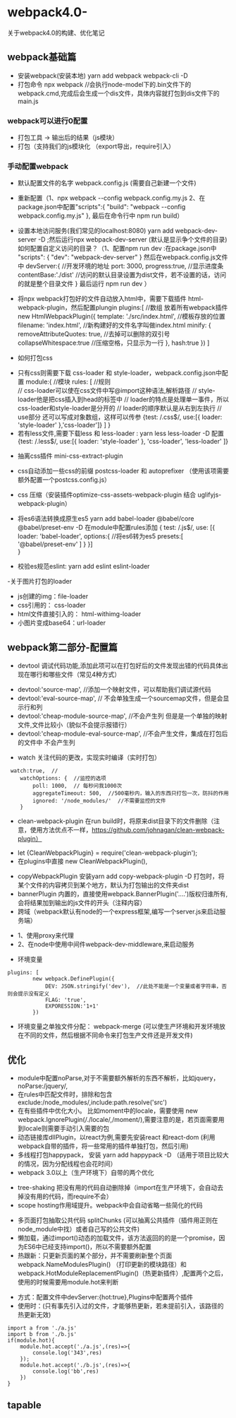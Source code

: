 # webpack4.0-
关于webpack4.0的构建、优化笔记
## webpack基础篇

- 安装webpack(安装本地)
yarn add webpack webpack-cli -D
- 打包命令
npx webpack   //会执行node-model下的.bin文件下的webpack.cmd,完成后会生成一个dis文件，具体内容就打包到dis文件下的main.js

### webpack可以进行0配置
- 打包工具 -> 输出后的结果（js模块）
- 打包（支持我们的js模块化  （export导出，require引入）

### 手动配置webpack
- 默认配置文件的名字 webpack.config.js (需要自己新建一个文件)
- 重新配置（1、npx webpack --config webpack.config.my.js  2、在package.json中配置"scripts":{
    "build": "webpack --config webpack.config.my.js"
  },    最后在命令行中  npm run build）
- 设置本地访问服务(我们常见的localhost:8080)  yarn add webpack-dev-server -D ;然后运行npx webpack-dev-server  (默认是显示争个文件的目录)
  如何配置自定义访问的目录？（1、配置npm run dev :在package.json中
  "scripts": {
    "dev": "webpack-dev-server"
  }
  然后在webpack.config.js文件中
  devServer:{  //开发环境的地址
        port: 3000,
        progress:true,  //显示进度条
        contentBase:'./dist'  //访问的默认目录设置为dist文件，若不设置的话，访问的就是整个目录文件
    }
  最后运行  npm run dev
  ）

- 将npx webpack打包好的文件自动放入html中，需要下载插件 html-webpack-plugin，然后配置plungin
 plugins:[  //数组  放着所有webpack插件
        new HtmlWebpackPlugin({
            template: './src/index.html',  //模板存放的位置
            filename: 'index.html',  //新构建好的文件名字叫做index.html
            minify: {
                removeAttributeQuotes: true,  //去掉可以删除的双引号
                collapseWhitespace:true  //压缩空格，只显示为一行
            },
            hash:true
        })
    ]

- 如何打包css
* 只有css则需要下载 css-loader 和 style-loader，webpack.config.json中配置
module:{  //模块
        rules: [  //规则  
            // css-loader可以使在css文件中写@import这种语法,解析路径
            // style-loader他是把css插入到head的标签中
            // loader的特点是处理单一事件，所以css-loader和style-loader是分开的
            // loader的顺序默认是从右到左执行
            // use部分 还可以写成对象数组，这样可以传参
            {test: /\.css$/, use:[{
                loader: 'style-loader'
            },'css-loader']}
        ]
    }
* 若有less文件,需要下载less 和 less-loader : yarn less less-loader -D
  配置 
  {test: /\.less$/, use:[{
                loader: 'style-loader'
            },
            'css-loader',
            'less-loader'
  ]}

- 抽离css插件 mini-css-extract-plugin
- css自动添加一些css的前缀 postcss-loader 和 autoprefixer  （使用该项需要额外配置一个postcss.config.js）
- css 压缩（安装插件optimize-css-assets-webpack-plugin 结合 uglifyjs-webpack-plugin）


- 将es6语法转换成原生es5  yarn add babel-loader @babel/core @babel/preset-env  -D
  在module中配置rules添加
    {
              test: /\.js$/,
              use: [{
                  loader: 'babel-loader',
                  options:{  //将es6转为es5
                    presets:[
                        '@babel/preset-env'
                    ]
                  }
              }]  
            }


- 校验es规范eslint: yarn add eslint eslint-loader

-关于图片打包的loader
* js创建的img：file-loader
* css引用的： css-loader
* html文件直接引入的： html-withimg-loader
* 小图片变成base64：url-loader

## webpack第二部分-配置篇
- devtool 调试代码功能,添加此项可以在打包好后的文件发现出错的代码具体出现在哪行和哪些文件（常见4种方式）
* devtool:'source-map',  //添加一个映射文件，可以帮助我们调试源代码
* devtool:'eval-source-map', // 不会单独生成一个sourcemap文件，但是会显示行和列
* devtool:'cheap-module-source-map',   //不会产生列 但是是一个单独的映射文件,文件比较小（貌似不会提示报错行）
* devtool:'cheap-module-eval-source-map',  //不会产生文件，集成在打包后的文件中  不会产生列
- watch  关注代码的更改，实现实时编译（实时打包）
```
 watch:true,  //
    watchOptions: {  //监控的选项
        poll: 1000,  // 每秒问我1000次
        aggregateTimeout: 500,  //500毫秒内，输入的东西只打包一次，防抖的作用
        ignored: '/node_modules/'  //不需要监控的文件
    }
```
- clean-webpack-plugin 在run build时，将原来dist目录下的文件删除（注意，使用方法优点不一样，https://github.com/johnagan/clean-webpack-plugin）
* let {CleanWebpackPlugin} = require('clean-webpack-plugin');
* 在plugins中直接 new CleanWebpackPlugin(),
- copyWebpackPlugin  安装yarn add copy-webpack-plugin -D 打包时，将某个文件的内容拷贝到某个地方，默认为打包输出的文件夹dist
- bannerPlugin       内置的，直接使用webpack.BannerPlugin('....')版权归谁所有,会将结果加到输出的js文件的开头（注释内容）
- 跨域（webpack默认有node的一个express框架,编写一个server.js来启动服务端）
* 1、使用proxy来代理
* 2、在node中使用中间件webpack-dev-middleware,来启动服务
- 环境变量
```
plugins: [
        new webpack.DefinePlugin({
            DEV: JSON.stringify('dev'),  //此处不能是一个变量或者字符串，否则会提示没有定义
            FLAG: 'true',
            EXPORESSION:'1+1'
        })
```
- 环境变量之单独文件分配： webpack-merge  (可以使生产环境和开发环境放在不同的文件，然后根据不同命令来打包生产文件还是开发文件)

## 优化
- module中配置noParse,对于不需要额外解析的东西不解析，比如jquery， noParse:/jquery/,
- 在rules中匹配文件时，排除和包含  exclude:/node_modules/,include:path.resolve('src')
- 在有些插件中优化大小。 比如moment中的locale，需要使用 new webpack.IgnorePlugin(/\.\/locale/,/moment/),需要注意的是，若页面需要用到locale则需要手动引入需要的包
- 动态链接库dllPlugin，以react为例,需要先安装react 和react-dom (利用webpack自带的插件，将一些常用的插件单独打包，然后引用)
- 多线程打包happypack， 安装 yarn add happypack -D  （适用于项目比较大的情况，因为分配线程也会花时间）
- webpack 3.0以上（生产环境下）自带的两个优化
* tree-shaking 把没有用的代码自动删除掉（import在生产环境下，会自动去掉没有用的代码，而require不会）
* scope hosting作用域提升。webpack中会自动省略一些简化的代码
- 多页面打包抽取公共代码 splitChunks (可以抽离公共插件（插件用正则在node_module中找）或者自己写的公共文件)
- 懒加载，通过import()动态的加载文件，该方法返回的的是一个promise，因为ES6中已经支持import()，所以不需要额外配置
- 热跟新：只更新页面的某个部分，并不需要刷新整个页面 webpack.NameModulesPlugin() （打印更新的模块路径）和 webpack.HotModuleReplacementPlugin()（热更新插件）,配置两个之后，使用的时候需要用module.hot来判断
* 方式：配置文件中devServer:{hot:true},Plugins中配置两个插件
* 使用时：(只有事先引入过的文件，才能够热更新，若未提前引入，该路径的热更新无效)
```
import a from './a.js'
import b from './b.js'
if(module.hot){ 
    module.hot.accept('./a.js',(res)=>{
        console.log('343',res)
    });
    module.hot.accept('./b.js',(res)=>{
        console.log('bb',res)
    })
}
```

## tapable
